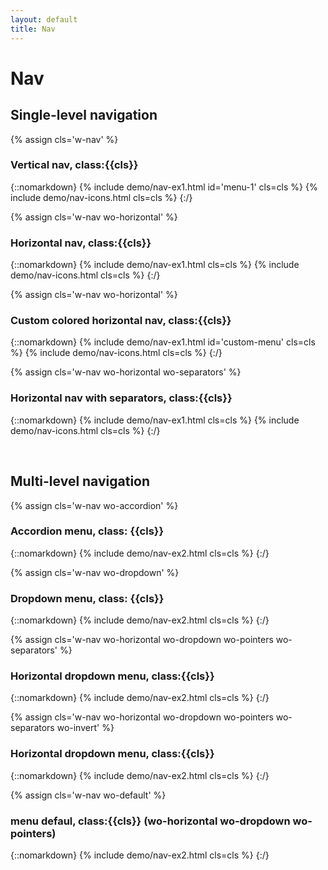 ```yaml
---
layout: default
title: Nav
---
```


# Nav

## Single-level navigation

{% assign cls='w-nav' %}
### Vertical nav, class:{{cls}}
{::nomarkdown}
{% include demo/nav-ex1.html id='menu-1' cls=cls %}
{% include demo/nav-icons.html cls=cls %}
{:/}


{% assign cls='w-nav wo-horizontal' %}
### Horizontal nav, class:{{cls}}
{::nomarkdown}
{% include demo/nav-ex1.html cls=cls %}
{% include demo/nav-icons.html cls=cls %}
{:/} 

{% assign cls='w-nav wo-horizontal' %}
### Custom colored horizontal nav, class:{{cls}}
{::nomarkdown}
{% include demo/nav-ex1.html id='custom-menu' cls=cls %}
{% include demo/nav-icons.html cls=cls %}
{:/} 

{% assign cls='w-nav wo-horizontal wo-separators' %}
### Horizontal nav with separators, class:{{cls}}
{::nomarkdown}
{% include demo/nav-ex1.html cls=cls %}
{% include demo/nav-icons.html cls=cls %}
{:/}


<br>

## Multi-level navigation

{% assign cls='w-nav wo-accordion' %}
### Accordion menu, class: {{cls}}
{::nomarkdown}
{% include demo/nav-ex2.html cls=cls %}
{:/}

{% assign cls='w-nav wo-dropdown' %}
### Dropdown menu, class: {{cls}}
{::nomarkdown}
{% include demo/nav-ex2.html cls=cls %}
{:/}

{% assign cls='w-nav wo-horizontal wo-dropdown wo-pointers wo-separators' %}
### Horizontal dropdown menu, class:{{cls}}
{::nomarkdown}
{% include demo/nav-ex2.html cls=cls %}
{:/}

{% assign cls='w-nav wo-horizontal wo-dropdown wo-pointers wo-separators wo-invert' %}
### Horizontal dropdown menu, class:{{cls}}
{::nomarkdown}
{% include demo/nav-ex2.html cls=cls %}
{:/}

{% assign cls='w-nav wo-default' %}
### menu defaul, class:{{cls}} (wo-horizontal wo-dropdown wo-pointers)
{::nomarkdown}
{% include demo/nav-ex2.html cls=cls %}
{:/}

